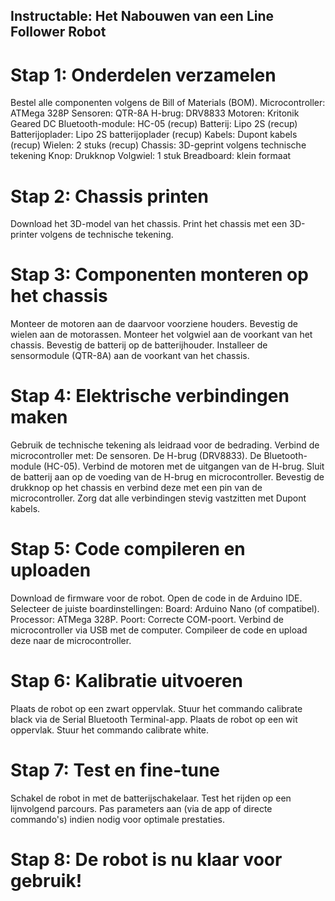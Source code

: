 


##  Instructable: Het Nabouwen van een Line Follower Robot

# Stap 1: Onderdelen verzamelen

Bestel alle componenten volgens de Bill of Materials (BOM).
Microcontroller: ATMega 328P
Sensoren: QTR-8A
H-brug: DRV8833
Motoren: Kritonik Geared DC
Bluetooth-module: HC-05 (recup)
Batterij: Lipo 2S (recup)
Batterijoplader: Lipo 2S batterijoplader (recup)
Kabels: Dupont kabels (recup)
Wielen: 2 stuks (recup)
Chassis: 3D-geprint volgens technische tekening
Knop: Drukknop
Volgwiel: 1 stuk
Breadboard: klein formaat

# Stap 2: Chassis printen

Download het 3D-model van het chassis.
Print het chassis met een 3D-printer volgens de technische tekening.

# Stap 3: Componenten monteren op het chassis

Monteer de motoren aan de daarvoor voorziene houders.
Bevestig de wielen aan de motorassen.
Monteer het volgwiel aan de voorkant van het chassis.
Bevestig de batterij op de batterijhouder.
Installeer de sensormodule (QTR-8A) aan de voorkant van het chassis.

# Stap 4: Elektrische verbindingen maken

Gebruik de technische tekening als leidraad voor de bedrading.
Verbind de microcontroller met:
De sensoren.
De H-brug (DRV8833).
De Bluetooth-module (HC-05).
Verbind de motoren met de uitgangen van de H-brug.
Sluit de batterij aan op de voeding van de H-brug en microcontroller.
Bevestig de drukknop op het chassis en verbind deze met een pin van de microcontroller.
Zorg dat alle verbindingen stevig vastzitten met Dupont kabels.

# Stap 5: Code compileren en uploaden

Download de firmware voor de robot.
Open de code in de Arduino IDE.
Selecteer de juiste boardinstellingen:
Board: Arduino Nano (of compatibel).
Processor: ATMega 328P.
Poort: Correcte COM-poort.
Verbind de microcontroller via USB met de computer.
Compileer de code en upload deze naar de microcontroller.

# Stap 6: Kalibratie uitvoeren

Plaats de robot op een zwart oppervlak.
Stuur het commando calibrate black via de Serial Bluetooth Terminal-app.
Plaats de robot op een wit oppervlak.
Stuur het commando calibrate white.

# Stap 7: Test en fine-tune

Schakel de robot in met de batterijschakelaar.
Test het rijden op een lijnvolgend parcours.
Pas parameters aan (via de app of directe commando's) indien nodig voor optimale prestaties.

# Stap 8: De robot is nu klaar voor gebruik!
